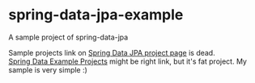 spring-data-jpa-example
=======================

A sample project of spring-data-jpa

Sample projects link on [Spring Data JPA project page](http://projects.spring.io/spring-data-jpa/) is dead.  
[Spring Data Example Projects](https://github.com/spring-projects/spring-data-examples) might be right link, but it's fat project.
My sample is very simple :)

